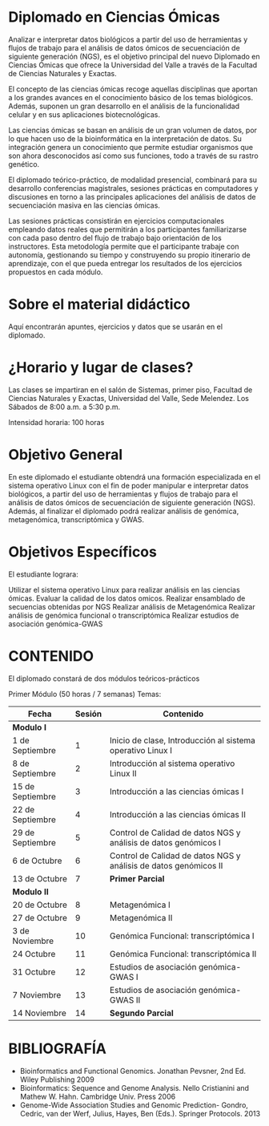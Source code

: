 # Diplomado en Ciencias Ómicas

Analizar e interpretar datos biológicos a partir del uso de herramientas y flujos de trabajo para el análisis de datos ómicos de secuenciación de siguiente generación (NGS), es el objetivo principal del nuevo Diplomado en Ciencias Ómicas que ofrece la Universidad del Valle a través de la Facultad de Ciencias Naturales y Exactas.

El concepto de las ciencias ómicas recoge aquellas disciplinas que aportan a los grandes avances en el conocimiento básico de los temas biológicos. Además, suponen un gran desarrollo en el análisis de la funcionalidad celular y en sus aplicaciones biotecnológicas.

Las ciencias ómicas se basan en análisis de un gran volumen de datos, por lo que hacen uso de la bioinformática en la interpretación de datos. Su integración genera un conocimiento que permite estudiar organismos que son ahora desconocidos así como sus funciones, todo a través de su rastro genético.

El diplomado teórico-práctico, de modalidad presencial, combinará para su desarrollo conferencias magistrales, sesiones prácticas en computadores y discusiones en torno a las principales aplicaciones del análisis de datos de secuenciación masiva en las ciencias ómicas.

Las sesiones prácticas consistirán en ejercicios computacionales empleando datos reales que permitirán a los participantes familiarizarse con cada paso dentro del flujo de trabajo bajo orientación de los instructores. Esta metodología permite que el participante trabaje con autonomía, gestionando su tiempo y construyendo su propio itinerario de aprendizaje, con el que pueda entregar los resultados de los ejercicios propuestos en cada módulo.

# Sobre el material didáctico
Aquí encontrarán apuntes, ejercicios y datos que se usarán en el diplomado.

# ¿Horario y lugar de clases?
Las clases se impartiran en el salón de Sistemas, primer piso, Facultad de Ciencias Naturales y Exactas, Universidad del Valle, Sede Melendez. Los Sábados de 8:00 a.m. a 5:30 p.m.

Intensidad horaria: 100 horas

# Objetivo General

En este diplomado el estudiante obtendrá una formación especializada en el sistema operativo Linux con el fin de poder manipular e interpretar datos biológicos, a partir del uso de herramientas y flujos de trabajo para el análisis de datos ómicos de secuenciación de siguiente generación (NGS). Además, al finalizar el diplomado podrá realizar análisis de genómica, metagenómica, transcriptómica y GWAS.

# Objetivos Específicos

El estudiante lograra:

Utilizar el sistema operativo Linux para realizar análisis en las ciencias ómicas.
Evaluar la calidad de los datos omicos.
Realizar ensamblado de secuencias obtenidas por NGS
Realizar análisis de Metagenómica
Realizar análisis de genómica funcional o transcriptómica
Realizar estudios de asociación genómica-GWAS

# CONTENIDO

El diplomado constará de dos módulos teóricos-prácticos

Primer Módulo (50 horas / 7 semanas)
Temas:


|Fecha	  |   Sesión	|Contenido|
|---------|-------------|-----------------------------------------------|
|**Modulo I**|
|1 de Septiembre|1|Inicio de clase, Introducción al sistema operativo Linux I|
|8 de Septiembre|2|Introducción al sistema operativo Linux II|
|15 de Septiembre|3|Introducción a las ciencias ómicas I|
|22 de Septiembre|4|Introducción a las ciencias ómicas II|
|29 de Septiembre|5|Control de Calidad de datos NGS y análisis de datos genómicos I|
|6 de Octubre|6|Control de Calidad de datos NGS y análisis de datos genómicos II|
|13 de Octubre|7|	**Primer Parcial**|
|**Modulo II**|
|20 de Octubre	|8|	Metagenómica I|
|27 de Octubre	|9|	Metagenómica II|
|3 de Noviembre|10|	Genómica Funcional: transcriptómica I|
|24 Octubre	|11|	Genómica Funcional: transcriptómica II|
|31 Octubre	|12|Estudios de asociación genómica-GWAS I|
|7 Noviembre	|13| Estudios de asociación genómica-GWAS II|
|14 Noviembre	|14|	**Segundo Parcial**|

# BIBLIOGRAFÍA

* 	Bioinformatics and Functional Genomics. Jonathan Pevsner, 2nd Ed. Wiley Publishing 2009
* 	Bioinformatics: Sequence and Genome Analysis. Nello Cristianini and Mathew W. Hahn. Cambridge Univ. Press 2006
* 	Genome-Wide Association Studies and Genomic Prediction- Gondro, Cedric, van der Werf, Julius, Hayes, Ben (Eds.). Springer Protocols. 2013


